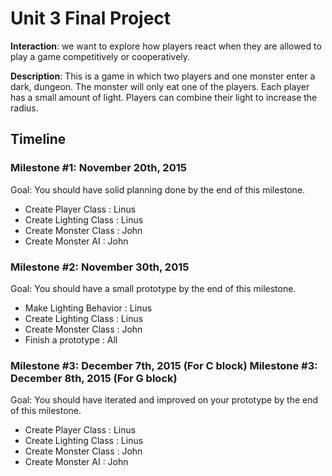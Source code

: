 <h1>Unit 3 Final Project</h1>

<strong>Interaction</strong>: we want to explore how players react when they are allowed to play a game competitively or cooperatively.

<strong>Description</strong>: This is a game in which two players and one monster enter a dark, dungeon. The monster will only eat one of the players. Each player has a small amount of light. Players can combine their light to increase the radius.

<h2>Timeline</h2>

<div>
  <h3> Milestone #1: November 20th, 2015 </h3>
  Goal: You should have solid planning done by the end of this milestone.
  <ul>
    <li>Create Player Class   : Linus</li>
    <li>Create Lighting Class : Linus</li>
    <li>Create Monster Class  : John</li>
    <li>Create Monster AI     : John</li>
  </ul>
</div>

<div>
  <h3> Milestone #2: November 30th, 2015 </h3>
  Goal: You should have a small prototype by the end of this milestone.
  <ul>
    <li>Make Lighting Behavior   : Linus</li>
    <li>Create Lighting Class : Linus</li>
    <li>Create Monster Class  : John</li>
    <li>Finish a prototype    : All</li>
  </ul>
</div>

<div>
  <h3> Milestone #3: December 7th, 2015 (For C block)
  Milestone #3: December 8th, 2015 (For G block) </h3>
  Goal: You should have iterated and improved on your prototype by the end of this milestone.
  <ul>
    <li>Create Player Class   : Linus</li>
    <li>Create Lighting Class : Linus</li>
    <li>Create Monster Class  : John</li>
    <li>Create Monster AI     : John</li>
  </ul>
</div>
